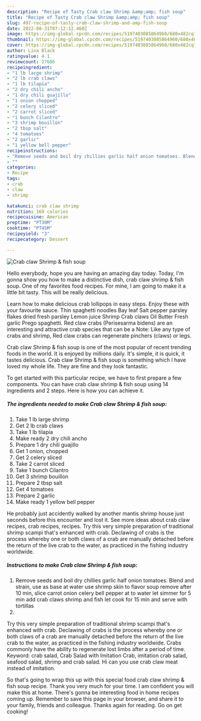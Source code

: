 ```yaml
---
description: "Recipe of Tasty Crab claw Shrimp &amp;amp; fish soup"
title: "Recipe of Tasty Crab claw Shrimp &amp;amp; fish soup"
slug: 497-recipe-of-tasty-crab-claw-shrimp-and-amp-fish-soup
date: 2022-08-31T07:12:12.460Z
image: https://img-global.cpcdn.com/recipes/5197403085864960/680x482cq70/crab-claw-shrimp-fish-soup-recipe-main-photo.jpg
thumbnail: https://img-global.cpcdn.com/recipes/5197403085864960/680x482cq70/crab-claw-shrimp-fish-soup-recipe-main-photo.jpg
cover: https://img-global.cpcdn.com/recipes/5197403085864960/680x482cq70/crab-claw-shrimp-fish-soup-recipe-main-photo.jpg
author: Lina Black
ratingvalue: 4.1
reviewcount: 27686
recipeingredient:
- "1 lb large shrimp"
- "2 lb crab claws"
- "1 lb tilapia"
- "2 dry chili ancho"
- "1 dry chili guajillo"
- "1 onion chopped"
- "2 celery sliced"
- "2 carrot sliced"
- "1 bunch Cilantro"
- "3 shrimp bouillon"
- "2 tbsp salt"
- "4 tomatoes"
- "2 garlic"
- "1 yellow bell pepper"
recipeinstructions:
- "Remove seeds and boil dry chillies garlic half onion tomatoes. Blend and strain, use as base at water use shrimp skin to flavor soup remove after 10 min, slice carrot onion celery bell pepper at to water let simmer for 5 min add  crab claws shrimp and fish let cook for 15 min and serve with tortillas"
- ""
categories:
- Recipe
tags:
- crab
- claw
- shrimp

katakunci: crab claw shrimp 
nutrition: 169 calories
recipecuisine: American
preptime: "PT30M"
cooktime: "PT45M"
recipeyield: "3"
recipecategory: Dessert

---
```



![Crab claw Shrimp &amp; fish soup](https://img-global.cpcdn.com/recipes/5197403085864960/680x482cq70/crab-claw-shrimp-fish-soup-recipe-main-photo.jpg)

Hello everybody, hope you are having an amazing day today. Today, I'm gonna show you how to make a distinctive dish, crab claw shrimp &amp; fish soup. One of my favorites food recipes. For mine, I am going to make it a little bit tasty. This will be really delicious.

Learn how to make delicious crab lollipops in easy steps. Enjoy these with your favourite sauce. Thin spaghetti noodles Bay leaf Salt pepper parsley flakes dried fresh parsley Lemon juice Shrimp Crab claws Oil Butter Fresh garlic Prego spaghetti. Red claw crabs (Perisesarma bidens) are an interesting and attractive crab species that can be a Note: Like any type of crabs and shrimp, Red claw crabs can regenerate pinchers (claws) or legs.

Crab claw Shrimp &amp; fish soup is one of the most popular of recent trending foods in the world. It is enjoyed by millions daily. It's simple, it is quick, it tastes delicious. Crab claw Shrimp &amp; fish soup is something which I have loved my whole life. They are fine and they look fantastic.


To get started with this particular recipe, we have to first prepare a few components. You can have crab claw shrimp &amp; fish soup using 14 ingredients and 2 steps. Here is how you can achieve it.

<!--inarticleads1-->

##### The ingredients needed to make Crab claw Shrimp &amp; fish soup:

1. Take 1 lb large shrimp
1. Get 2 lb crab claws
1. Take 1 lb tilapia
1. Make ready 2 dry chili ancho
1. Prepare 1 dry chili guajillo
1. Get 1 onion, chopped
1. Get 2 celery sliced
1. Take 2 carrot sliced
1. Take 1 bunch Cilantro
1. Get 3 shrimp bouillon
1. Prepare 2 tbsp salt
1. Get 4 tomatoes
1. Prepare 2 garlic
1. Make ready 1 yellow bell pepper


He probably just accidently walked by another mantis shrimp house just seconds before this encounter and lost it. See more ideas about crab claw recipes, crab recipes, recipes. Try this very simple preparation of traditional shrimp scampi that&#39;s enhanced with crab. Declawing of crabs is the process whereby one or both claws of a crab are manually detached before the return of the live crab to the water, as practiced in the fishing industry worldwide. 

<!--inarticleads2-->

##### Instructions to make Crab claw Shrimp &amp; fish soup:

1. Remove seeds and boil dry chillies garlic half onion tomatoes. Blend and strain, use as base at water use shrimp skin to flavor soup remove after 10 min, slice carrot onion celery bell pepper at to water let simmer for 5 min add  crab claws shrimp and fish let cook for 15 min and serve with tortillas
1. 


Try this very simple preparation of traditional shrimp scampi that&#39;s enhanced with crab. Declawing of crabs is the process whereby one or both claws of a crab are manually detached before the return of the live crab to the water, as practiced in the fishing industry worldwide. Crabs commonly have the ability to regenerate lost limbs after a period of time. Keyword: crab salad, Crab Salad with Imitation Crab, imitation crab salad, seafood salad, shrimp and crab salad. Hi can you use crab claw meat instead of imitation. 

So that's going to wrap this up with this special food crab claw shrimp &amp; fish soup recipe. Thank you very much for your time. I am confident you will make this at home. There's gonna be interesting food in home recipes coming up. Remember to save this page in your browser, and share it to your family, friends and colleague. Thanks again for reading. Go on get cooking!
